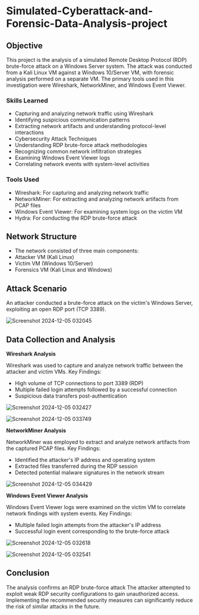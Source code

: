 # Simulated-Cyberattack-and-Forensic-Data-Analysis-project

## Objective

This project is the analysis of a simulated Remote Desktop Protocol (RDP) brute-force attack on a Windows Server system. The attack was conducted from a Kali Linux VM against a Windows 10/Server VM, with forensic analysis performed on a separate VM. The primary tools used in this investigation were Wireshark, NetworkMiner, and Windows Event Viewer.

### Skills Learned

- Capturing and analyzing network traffic using Wireshark
- Identifying suspicious communication patterns
- Extracting network artifacts and understanding protocol-level interactions
- Cybersecurity Attack Techniques
- Understanding RDP brute-force attack methodologies
- Recognizing common network infiltration strategies
- Examining Windows Event Viewer logs
- Correlating network events with system-level activities

### Tools Used

- Wireshark: For capturing and analyzing network traffic
- NetworkMiner: For extracting and analyzing network artifacts from PCAP files
- Windows Event Viewer: For examining system logs on the victim VM
- Hydra: For conducting the RDP brute-force attack

## Network Structure
- The network consisted of three main components:
- Attacker VM (Kali Linux)
- Victim VM (Windows 10/Server)
- Forensics VM (Kali Linux and Windows)

## Attack Scenario
An attacker conducted a brute-force attack on the victim's Windows Server, exploiting an open RDP port (TCP 3389). 

![Screenshot 2024-12-05 032045](https://github.com/user-attachments/assets/6861b89a-76d4-41d4-bfa3-9b812b926cc1)

## Data Collection and Analysis

**Wireshark Analysis**

Wireshark was used to capture and analyze network traffic between the attacker and victim VMs.
Key Findings:

- High volume of TCP connections to port 3389 (RDP)
- Multiple failed login attempts followed by a successful connection
- Suspicious data transfers post-authentication

![Screenshot 2024-12-05 032427](https://github.com/user-attachments/assets/7bd42b12-55cf-44a2-a9cf-cf2e0e2cd87f)

![Screenshot 2024-12-05 033749](https://github.com/user-attachments/assets/28f1a121-6fd2-4420-a0cb-18ea60ee9519)


**NetworkMiner Analysis**

NetworkMiner was employed to extract and analyze network artifacts from the captured PCAP files.
Key Findings:

- Identified the attacker's IP address and operating system
- Extracted files transferred during the RDP session
- Detected potential malware signatures in the network stream

![Screenshot 2024-12-05 034429](https://github.com/user-attachments/assets/4d2544f2-5779-473e-a568-6a19e76b5e0f)



**Windows Event Viewer Analysis**

Windows Event Viewer logs were examined on the victim VM to correlate network findings with system events.
Key Findings:

- Multiple failed login attempts from the attacker's IP address
- Successful login event corresponding to the brute-force attack
  
![Screenshot 2024-12-05 032618](https://github.com/user-attachments/assets/bc24f1bd-348f-4dc3-a098-b82b7db77acb)

![Screenshot 2024-12-05 032541](https://github.com/user-attachments/assets/d9159b37-d42b-418e-9633-a7cb3bbfb606)


## Conclusion

The analysis confirms an  RDP brute-force attack The attacker attempted to  exploit weak RDP security configurations to gain unauthorized access. Implementing the recommended security measures can significantly reduce the risk of similar attacks in the future.




